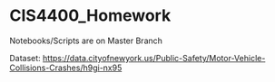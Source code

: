 # CIS4400_Homework

Notebooks/Scripts are on Master Branch

Dataset: https://data.cityofnewyork.us/Public-Safety/Motor-Vehicle-Collisions-Crashes/h9gi-nx95 
